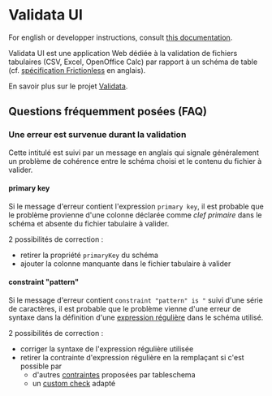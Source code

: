 # Validata UI

For english or developper instructions, consult [this 
documentation](./README_en.md).

Validata UI est une application Web dédiée à la validation de fichiers tabulaires (CSV, Excel, OpenOffice Calc) par rapport à un schéma de table (cf. [spécification Frictionless](https://specs.frictionlessdata.io/table-schema/) en anglais).

En savoir plus sur le projet [Validata](https://validata.fr/doku.php "Voir le site officiel").

## Questions fréquemment posées (FAQ)

### Une erreur est survenue durant la validation

Cette intitulé est suivi par un message en anglais qui signale généralement un problème de cohérence entre le schéma choisi et le contenu du fichier à valider.

#### primary key

Si le message d'erreur contient l'expression `primary key`, il est probable que le problème provienne d'une colonne déclarée comme _clef primaire_ dans le schéma et absente du fichier tabulaire à valider.

2 possibilités de correction :

- retirer la propriété `primaryKey` du schéma
- ajouter la colonne manquante dans le fichier tabulaire à valider

#### constraint "pattern"

Si le message d'erreur contient `constraint "pattern" is "` suivi d'une série de caractères, il est probable que le problème vienne d'une erreur de syntaxe dans la définition d'une [expression régulière](https://fr.wikipedia.org/wiki/Expression_r%C3%A9guli%C3%A8re "page Wikipedia") dans le schéma utilisé.

2 possibilités de correction :

- corriger la syntaxe de l'expression régulière utilisée
- retirer la contrainte d'expression régulière en la remplaçant si c'est possible par
  - d'autres [contraintes](https://specs.frictionlessdata.io/table-schema/#constraints "Documentation TableSchema") proposées par tableschema
  - un [custom check](https://gitlab.com/validata-table/validata-core/-/blob/master/validata_core/custom_checks/README.md "Documentation Validata") adapté
